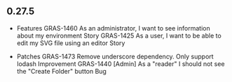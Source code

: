 ## 0.27.5

* Features
    GRAS-1460 	As an administrator, I want to see information about my environment	Story
    GRAS-1425 	As a user, I want to be able to edit my SVG file using an editor	Story

* Patches
    GRAS-1473 	Remove underscore dependency. Only support lodash	Improvement
    GRAS-1440 	[Admin] As a "reader" I should not see the "Create Folder" button	Bug

